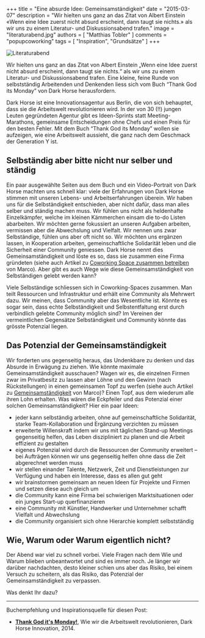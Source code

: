 +++
title = "Eine absurde Idee: Gemeinsamständigkeit"
date = "2015-03-07"
description = "Wir hielten uns ganz an das Zitat von Albert Einstein «Wenn eine Idee zuerst nicht absurd erscheint, dann taugt sie nichts.» als wir uns zu einem Literatur- und Diskussionsabend trafen."
image = "literaturabend.jpg"
authors = [ "Matthias Tobler" ]
comments = "popupcoworking"
tags = [ "Inspiration", "Grundsätze" ]
+++

![Literaturabend](literaturabend.jpg)

<div class="lead">
  Wir hielten uns ganz an das Zitat von Albert Einstein „Wenn eine Idee zuerst nicht absurd erscheint, dann taugt sie nichts.“ als wir uns zu einem Literatur- und Diskussionsabend trafen. Eine kleine, feine Runde von selbstständig Arbeitenden und Denkenden liess sich vom Buch “Thank God its Monday” von Dark Horse herausfordern.
</div>

Dark Horse ist eine Innovationsagentur aus Berlin, die von sich behauptet, dass sie die Arbeitswelt revolutionieren wird. In der von 30 (!!) jungen Leuten gegründeten Agentur gibt es Ideen-Sprints statt Meeting-Marathons, gemeinsame Entscheidungen ohne Chefs und einen Preis für den besten Fehler. Mit dem Buch “Thank God its Monday” wollen sie aufzeigen, wie eine Arbeitswelt aussieht, die ganz nach dem Geschmack der Generation Y ist.


## Selbständig aber bitte nicht nur selber und ständig

Ein paar ausgewählte Seiten aus dem Buch und ein Video-Portrait von Dark Horse machten uns schnell klar: viele der Erfahrungen von Dark Horse stimmen mit unseren Lebens- und Arbeitserfahrungen überein. Wir haben uns für die Selbständigkeit entschieden, aber nicht dafür, dass man alles selber und ständig machen muss. Wir fühlen uns nicht als heldenhafte Einzelkämpfer, welche im kleinen Kämmerchen einsam die to-do Listen abarbeiten. Wir möchten gerne fokussiert an unseren Aufgaben arbeiten, vermissen aber die Abwechslung und Vielfalt. Wir nennen uns zwar Selbständige, fühlen uns aber oft nicht so. Wir möchten uns ergänzen lassen, in Kooperation arbeiten, gemeinschaftliche Solidarität leben und die Sicherheit einer Community geniessen. Dark Horse nennt dies Gemeinsamständigkeit und löste es so, dass sie zusammen eine Firma gründeten (siehe auch Artikel zu [Coworking Space zusammen betreiben](/blog/coworking-space-zusammen-betreiben/) von Marco). Aber gibt es auch Wege wie diese Gemeinsamständigkeit von Selbständigen gelebt werden kann?

Viele Selbständige schliessen sich in Coworking-Spaces zusammen. Man teilt Ressourcen und Infrastruktur und erhält eine Community als Mehrwert dazu. Wir meinen, dass Community aber das Wesentliche ist. Könnte es sogar sein, dass echte Selbständigkeit und Selbstentfaltung erst durch verbindlich gelebte Community möglich sind? Im Vereinen der vermeintlichen Gegensätze Selbständigkeit und Community könnte das grösste Potenzial liegen.


## Das Potenzial der Gemeinsamständigkeit

Wir forderten uns gegenseitig heraus, das Undenkbare zu denken und das Absurde in Erwägung zu ziehen. Wie könnte maximale Gemeinsamständigkeit ausschauen? Wagen wir es, die einzelnen Firmen zwar im Privatbesitz zu lassen aber Löhne und den Gewinn (nach Rückstellungen) in einen gemeinsamen Topf zu werfen (siehe auch Artikel zu [Gemeinsamständigkeit](/blog/gemeinsamstaendigkeit/) von Marco)? Einen Topf, aus dem wiederum alle ihren Lohn erhalten. Was wären die Eckpfeiler und das Potenzial einer solchen Gemeinsamständigkeit? Hier ein paar Ideen:

* jeder kann selbständig arbeiten, ohne auf gemeinschaftliche Solidarität, starke Team-Kollaboration und Ergänzung verzichten zu müssen 
* erweiterte Willenskraft indem wir uns mit täglichen Stand-up Meetings gegenseitig helfen, das Leben diszipliniert zu planen und die Arbeit effizient zu gestalten
* eigenes Potenzial wird durch die Ressourcen der Community erweitert – bei Aufträgen können wir uns gegenseitig helfen ohne dass die Zeit abgerechnet werden muss
* wir stellen einander Talente, Netzwerk, Zeit und Dienstleistungen zur Verfügung und haben ein Interesse, dass es allen gut geht
* wir brainstormen gemeinsam an neuen Ideen für Projekte und Firmen und setzen diese auch gleich um 
* die Community kann eine Firma bei schwierigen Marktsituationen oder ein junges Start-up querfinanzieren
* eine Community mit Künstler, Handwerker und Unternehmer schafft Vielfalt und Abwechslung
* die Community organisiert sich ohne Hierarchie komplett selbstständig


## Wie, Warum oder Warum eigentlich nicht?

Der Abend war viel zu schnell vorbei. Viele Fragen nach dem Wie und Warum blieben unbeantwortet und sind es immer noch. Je länger wir darüber nachdachten, desto kleiner schien uns aber das Risiko, bei einem Versuch zu scheitern, als das Risiko, das Potenzial der Gemeinsamständigkeit zu verpassen.

Was denkt Ihr dazu? 

***

Buchempfehlung und Inspirationsquelle für diesen Post:

* [**Thank God it's Monday!**](http://www.thankgoditsmonday.de), Wie wir die Arbeitswelt revolutionieren, Dark Horse Innovation, 2014.
